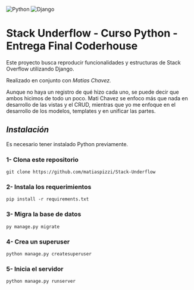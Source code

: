 ![Python](https://img.shields.io/badge/python-3670A0?style=for-the-badge&logo=python&logoColor=ffdd54)
![Django](https://img.shields.io/badge/django-%23092E20.svg?style=for-the-badge&logo=django&logoColor=white)

# Stack Underflow - Curso Python - Entrega Final Coderhouse

Este proyecto busca reproducir funcionalidades y estructuras de Stack Overflow utilizando Django.

Realizado en conjunto con *Matias Chavez.*

Aunque no haya un registro de qué hizo cada uno, se puede decir que ambos hicimos de todo un poco. Mati Chavez se enfoco más que nada en desarrollo de las vistas y el CRUD, mientras que yo me enfoque en el desarrollo de los modelos, templates y en unificar las partes.

## *Instalación*

Es necesario tener instalado Python previamente.

### 1- Clona este repositorio

`git clone https://github.com/matiaspizzi/Stack-Underflow`

### 2- Instala los requerimientos

`pip install -r requirements.txt`

### 3- Migra la base de datos

`py manage.py migrate`

### 4- Crea un superuser

`python manage.py createsuperuser`

### 5- Inicia el servidor

`python manage.py runserver`
